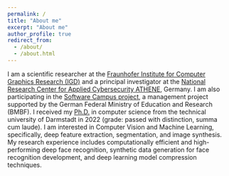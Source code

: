 ```yaml
---
permalink: /
title: "About me"
excerpt: "About me"
author_profile: true
redirect_from: 
  - /about/
  - /about.html
---
```

I am a scientific researcher at the [Fraunhofer Institute for Computer Graphics Research (IGD)](https://www.igd.fraunhofer.de/en/institute/employees/fadi-boutros.html) and a principal investigator at the [National Research Center for Applied Cybersecurity ATHENE](https://www.athene-center.de/en/about-us/contact), Germany. I am also participating in the [Software Campus project](https://softwarecampus.de/en/participant/2022/fadi-boutros/), a management project supported by the German Federal Ministry of Education and Research (BMBF). I received my [Ph.D.](https://tuprints.ulb.tu-darmstadt.de/21571/) in computer science from the technical university of Darmstadt in 2022 (grade: passed with distinction, summa cum laude). 
I am interested in Computer Vision and Machine Learning, specifically, deep feature extraction, segmentation, and image synthesis. My research experience includes computationally efficient and high-performing deep face recognition, synthetic data generation for face recognition development, and deep learning model compression techniques.